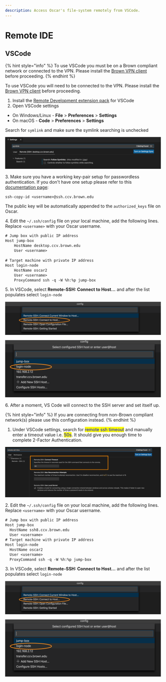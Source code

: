 ```yaml
---
description: Access Oscar's file-system remotely from VSCode.
---
```


# Remote IDE

## VSCode

{% hint style="info" %}
To use VSCode you must be on a Brown compliant network or connected to the VPN. Please install the [Brown VPN client](https://vpn.brown.edu/) before proceeding.&#x20;
{% endhint %}

To use VSCode you will need to be connected to the VPN. Please install the [Brown VPN client](https://vpn.brown.edu) before proceeding.

1. Install the [Remote Development extension pack](https://aka.ms/vscode-remote/download/extension) for VSCode
2. Open VSCode settings&#x20;

* On Windows/Linux - **File** > **Preferences** > **Settings**
* On macOS - **Code** > **Preferences** > **Settings**

Search for `symlink` and make sure the symlink searching is unchecked

![](../../.gitbook/assets/screen-shot-2021-07-27-at-9.52.23-am.png)

3\. Make sure you have a working key-pair setup for passwordless authentication. If you don't have one setup please refer to this [documentation page](https://docs.ccv.brown.edu/oscar/connecting-to-oscar/ssh/ssh-key-login-passwordless-ssh):

```
ssh-copy-id <username>@ssh.ccv.brown.edu
```

The public key will be automatically appended to the `authorized_keys` file on Oscar.&#x20;

4\. Edit the `~/.ssh/config` file on your local machine, add the following lines. Replace `<username>` with your Oscar username.&#x20;

```
# Jump box with public IP address
Host jump-box
    HostName desktop.ccv.brown.edu
    User <username>

# Target machine with private IP address
Host login-node
    HostName oscar2
    User <username>
    ProxyCommand ssh -q -W %h:%p jump-box
```

5\.  In VSCode, select  **Remote-SSH: Connect to Host…** and after the list populates select `login-node`

![](../../.gitbook/assets/screen-shot-2021-09-08-at-10.24.42-am.png)

![](../../.gitbook/assets/screen-shot-2021-09-08-at-10.24.59-am.png)

6\. After a moment, VS Code will connect to the SSH server and set itself up.



{% hint style="info" %}
If you are connecting from non-Brown compliant network(s) please use this configuration instead.
{% endhint %}

1. Under VSCode settings, search for <mark style="color:blue;">remote ssh timeout</mark> and manually enter a timeout value i.e. <mark style="color:blue;">50s</mark>. It should give you enough time to complete 2-Factor Authentication.

![](<../../.gitbook/assets/Screen Shot 2022-03-28 at 9.15.51 AM.png>)

2\. Edit the `~/.ssh/config` file on your local machine, add the following lines. Replace `<username>` with your Oscar username.

```
# Jump box with public IP address
Host jump-box
  HostName ssh8.ccv.brown.edu
  User <username>
# Target machine with private IP address
Host login-node
  HostName oscar2
  User <username>
  ProxyCommand ssh -q -W %h:%p jump-box
```

3\. In VSCode, select  **Remote-SSH: Connect to Host…** and after the list populates select `login-node`

![](../../.gitbook/assets/screen-shot-2021-09-08-at-10.24.42-am.png)

![](../../.gitbook/assets/screen-shot-2021-09-08-at-10.24.59-am.png)

